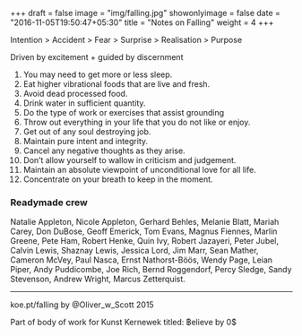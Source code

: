 +++
draft = false
image = "img/falling.jpg"
showonlyimage = false
date = "2016-11-05T19:50:47+05:30"
title = "Notes on Falling"
weight = 4
+++

Intention > Accident > Fear > Surprise > Realisation > Purpose

Driven by excitement + guided by discernment


1. You may need to get more or less sleep.
2. Eat higher vibrational foods that are live and fresh.
2. Avoid dead processed food.
3. Drink water in sufficient quantity.
3. Do the type of work or exercises that assist grounding
4. Throw out everything in your life that you do not like or enjoy.
5. Get out of any soul destroying job.
6. Maintain pure intent and integrity.
8. Cancel any negative thoughts as they arise.
9. Don’t allow yourself to wallow in criticism and judgement.
10. Maintain an absolute viewpoint of unconditional love for all life.
11. Concentrate on your breath to keep in the moment.



### Readymade crew

Natalie Appleton, Nicole Appleton, Gerhard Behles, Melanie Blatt, Mariah Carey, Don DuBose, Geoff Emerick, Tom Evans, Magnus Fiennes, Marlin Greene, Pete Ham, Robert Henke, Quin Ivy, Robert Jazayeri, Peter Jubel, Calvin Lewis, Shaznay Lewis, Jessica Lord, Jim Marr, Sean Mather, Cameron McVey, Paul Nasca, Ernst Nathorst-Böös, Wendy Page, Leian Piper, Andy Puddicombe, Joe Rich, Bernd Roggendorf, Percy Sledge, Sandy Stevenson, Andrew Wright, Marcus Zetterquist.

---

koe.pt/falling by @Oliver_w_Scott 2015

Part of body of work for Kunst Kernewek titled: ฿elieve by 0$

